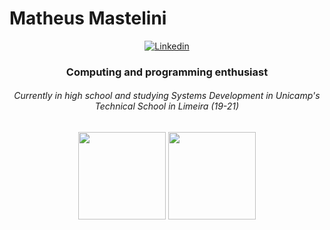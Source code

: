 # Matheus Mastelini

<p align="center">
  <a href="https://www.linkedin.com/in/matheus-mastelini-9a92691b7/">
    <img src="https://img.shields.io/badge/linkedin-%230077B5.svg?&style=for-the-badge&logo=linkedin&logoColor=white" alt="Linkedin">
  </a>
</p>

<h3 align="center">Computing and programming enthusiast</h3>
<h6 align="center">Currently in high school and studying Systems Development in Unicamp's Technical School in Limeira (19-21)</h6>

<div align="center">
  <img height="140em" src="https://github-readme-stats.vercel.app/api?username=Amazing512&show_icons=true&theme=dark&count_private=true"/>
  <img height="140em" src="https://github-readme-stats.vercel.app/api/top-langs/?username=Amazing512&layout=compact&theme=dark"/>
</div>
